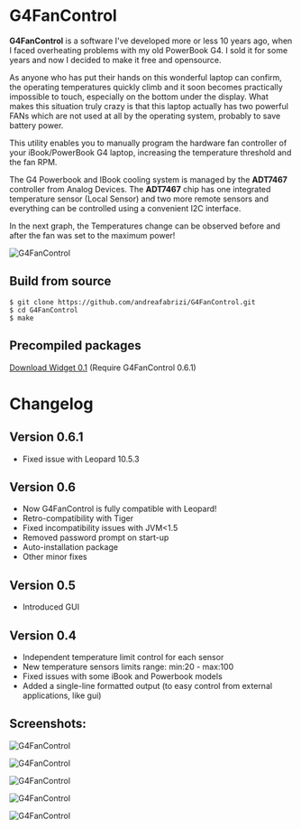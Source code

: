 # G4FanControl

**G4FanControl** is a software I've developed more or less 10 years ago, when I faced overheating problems with my old PowerBook G4. 
I sold it for some years and now I decided to make it free and opensource.

As anyone who has put their hands on this wonderful laptop can confirm, the operating temperatures quickly climb and it soon becomes 
practically impossible to touch, especially on the bottom under the display. 
What makes this situation truly crazy is that this laptop actually has two powerful FANs which are not used at all by the operating system, probably
to save battery power. 

This utility enables you to manually program the hardware fan controller of your iBook/PowerBook G4 laptop, increasing the temperature threshold and the 
fan RPM.

The G4 Powerbook and IBook cooling system is managed by the **ADT7467** controller from Analog Devices. 
The **ADT7467** chip has one integrated temperature sensor (Local Sensor) and two more remote sensors and everything can be controlled using a convenient I2C interface.

In the next graph, the Temperatures change can be observed before and after the fan was set to the maximum power! 

![G4FanControl](https://www.andreafabrizi.it/img/g4fancontrol_temp_graph.png)

## Build from source
```
$ git clone https://github.com/andreafabrizi/G4FanControl.git
$ cd G4FanControl
$ make
```

## Precompiled packages

[Download Widget 0.1](https://www.andreafabrizi.it/files/g4fancontrol_widget_0.1.zip) (Require G4FanControl 0.6.1)

# Changelog

## Version 0.6.1
* Fixed issue with Leopard 10.5.3

## Version 0.6
* Now G4FanControl is fully compatible with Leopard!
* Retro-compatibility with Tiger
* Fixed incompatibility issues with JVM&lt;1.5
* Removed password prompt on start-up
* Auto-installation package
* Other minor fixes


## Version 0.5
* Introduced GUI


## Version 0.4
* Independent temperature limit control for each sensor
* New temperature sensors limits range: min:20 - max:100
* Fixed issues with some iBook and Powerbook models
* Added a single-line formatted output (to easy control from external applications, like gui)


## Screenshots: 

![G4FanControl](https://www.andreafabrizi.it/img/g4fancontrol_0.6_screenshot_1.png)

![G4FanControl](https://www.andreafabrizi.it/img/g4fancontrol_screenshot_2.png)

![G4FanControl](https://www.andreafabrizi.it/img/g4fancontrol_screenshot_3.png)

![G4FanControl](https://www.andreafabrizi.it/img/g4fancontrol_wdg_0.1_screenshot_1.png)

![G4FanControl](https://www.andreafabrizi.it/img/g4fancontrol_wdg_0.1_screenshot_2.png)
